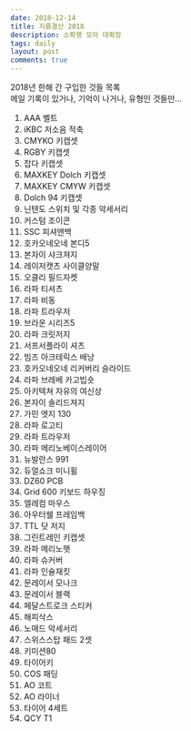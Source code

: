 ```yaml
---
date: 2018-12-14
title: 지름결산 2018
description: 소확행 모아 대확망
tags: daily
layout: post
comments: true
---
```


2018년 한해 간 구입한 것들 목록  
메일 기록이 있거나, 기억이 나거나, 유형인 것들만...

1. AAA 벨트
2. iKBC 저소음 적축
3. CMYKO 키캡셋
4. RGBY 키캡셋
5. 잡다 키캡셋
6. MAXKEY Dolch 키캡셋
7. MAXKEY CMYW 키캡셋
8. Dolch 94 키캡셋
9. 닌텐도 스위치 및 각종 악세서리
10. 커스텀 조이콘
11. SSC 피셔맨백
12. 호카오네오네 본디5
13. 본자이 샤크져지
14. 레이저캣츠 사이클양말
15. 오클리 필드자켓
16. 라파 티셔츠
17. 라파 비동
18. 라파 트라우저
19. 브라운 시리즈5
20. 라파 크릿저지
21. 서프서플라이 셔츠
22. 빔즈 아크테릭스 배낭
23. 호카오네오네 리커버리 슬라이드
24. 라파 브레베 카고빕숏
25. 아키텍쳐 자유의 여신상
26. 본자이 솔리드져지
27. 가민 엣지 130
28. 라파 로고티
29. 라파 트라우저
30. 라파 메리노베이스레이어
31. 뉴발란스 991
32. 듀얼쇼크 미니휠
33. DZ60 PCB
34.  Grid 600 키보드 하우징
35.  엘레컴 마우스
36.  아우터쉘 프레임백
37.  TTL 닷 저지
38.  그린트레인 키캡셋
39.  라파 메리노햇
40.  라파 슈커버
41.  라파 인슐재킷
42.  문레이서 모나크
43.  문레이서 블랙
44. 페달스트로크 스티커
45. 해피삭스
46. 노매드 악세서리
47. 스위스스탑 패드 2셋
48. 키미션80
49. 타이어키
50. COS 패딩
51. AO 코트
52. AO 라이너
53. 타이어 4세트
54. QCY T1
